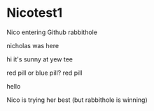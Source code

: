 # Nicotest1
Nico entering Github rabbithole
<the end>

nicholas was here

hi it's sunny at yew tee

red pill or blue pill? red pill

hello

Nico is trying her best (but rabbithole is winning)
